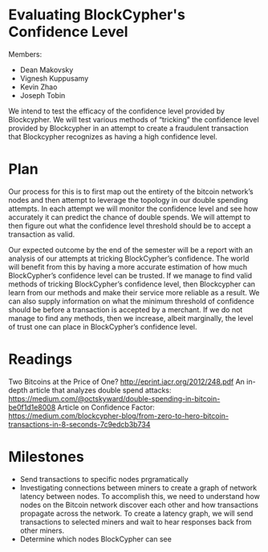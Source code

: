 # Evaluating BlockCypher's Confidence Level

Members:
*  Dean Makovsky
*  Vignesh Kuppusamy
*  Kevin Zhao
*  Joseph Tobin

We intend to test the efficacy of the confidence level provided by Blockcypher. We will test various methods of “tricking” the confidence level provided by Blockcypher in an attempt to create a fraudulent transaction that Blockcypher recognizes as having a high confidence level.  
  
# Plan

Our process for this is to first map out the entirety of the bitcoin network’s nodes and then attempt to leverage the topology in our double spending attempts. In each attempt we will monitor the confidence level and see how accurately it can predict the chance of double spends. We will attempt to then figure out what the confidence level threshold should be to accept a transaction as valid.

Our expected outcome by the end of the semester will be a report with an analysis of our attempts at tricking BlockCypher’s confidence.  The world will benefit from this by having a more accurate estimation of how much BlockCypher’s confidence level can be trusted. If we manage to find valid methods of tricking BlockCypher’s confidence level, then Blockcypher can learn from our methods and make their service more reliable as a result. We can also supply information on what the minimum threshold of confidence should be before a transaction is accepted by a merchant. If we do not manage to find any methods, then we increase, albeit marginally, the level of trust one can place in BlockCypher’s confidence level.

# Readings

Two Bitcoins at the Price of One? http://eprint.iacr.org/2012/248.pdf
An in-depth article that analyzes double spend attacks: https://medium.com/@octskyward/double-spending-in-bitcoin-be0f1d1e8008
Article on Confidence Factor: https://medium.com/blockcypher-blog/from-zero-to-hero-bitcoin-transactions-in-8-seconds-7c9edcb3b734

# Milestones
*  Send transactions to specific nodes prgramatically
*  Investigating connections between miners to create a graph of network latency between nodes.  To accomplish this, we need to understand how nodes on the Bitcoin network discover each other and how transactions propagate across the network.  To create a latency graph, we will send transactions to selected miners and wait to hear responses back from other miners.
*  Determine which nodes BlockCypher can see
